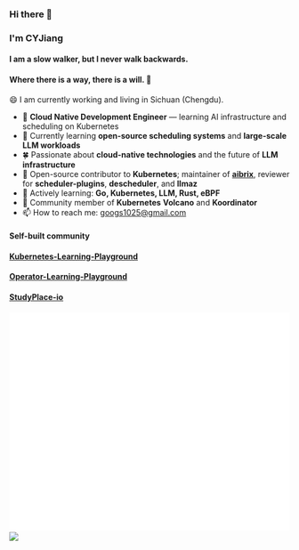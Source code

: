 ### Hi there 👋  
### I'm CYJiang

#### I am a slow walker, but I never walk backwards.  
#### Where there is a way, there is a will. 💪

😄 I am currently working and living in Sichuan (Chengdu).

<!--
**googs1025/googs1025** is a ✨ special ✨ repository because its `README.md` appears on your GitHub profile.
-->

- 🔭 **Cloud Native Development Engineer** — learning AI infrastructure and scheduling on Kubernetes
- 🌱 Currently learning **open-source scheduling systems** and **large-scale LLM workloads**
- 🍀 Passionate about **cloud-native technologies** and the future of **LLM infrastructure**
- 💬 Open-source contributor to **Kubernetes**; maintainer of [**aibrix**](https://github.com/vllm-project/aibrix), reviewer for **scheduler-plugins**, **descheduler**, and **llmaz**
- 👯 Actively learning: **Go, Kubernetes, LLM, Rust, eBPF**
- 🐳 Community member of **Kubernetes** **Volcano** and **Koordinator**
- 📫 How to reach me: [googs1025@gmail.com](mailto:googs1025@gmail.com)


#### Self-built community
#### [Kubernetes-Learning-Playground](https://github.com/Kubernetes-Learning-Playground)
#### [Operator-Learning-Playground](https://github.com/Operator-Learning-Playground)
#### [StudyPlace-io](https://github.com/StudyPlace-io)



![Metrics](https://github.com/googs1025/googs1025/blob/main/github-metrics.svg)
![](https://github-profile-summary-cards.vercel.app/api/cards/profile-details?username=googs1025)


